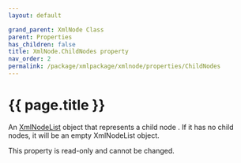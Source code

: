 ```yaml
---
layout: default

grand_parent: XmlNode Class
parent: Properties
has_children: false
title: XmlNode.ChildNodes property
nav_order: 2
permalink: /package/xmlpackage/xmlnode/properties/ChildNodes
---
```

# {{ page.title }}
An <a href="/package/xmlpackage/xmlnodelist/">XmlNodeList</a>  object that represents a child node . If it has no child nodes, it will be an empty XmlNodeList object.

This property is read-only and cannot be changed.

 